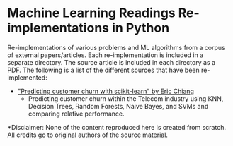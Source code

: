 # Machine Learning Readings Re-implementations in Python
Re-implementations of various problems and ML algorithms from a corpus of external papers/articles. Each re-implementation is included in a separate directory. The source article is included in each directory as a PDF. The following is a list of the different sources that have been re-implemented:

- ["Predicting customer churn with scikit-learn" by Eric Chiang](predicting_customer_churn/)
    - Predicting customer churn within the Telecom industry using KNN, Decision Trees, Random Forests, Naive Bayes, and SVMs and comparing relative performance.

  
*Disclaimer: None of the content reproduced here is created from scratch. All credits go to original authors of the source material.
